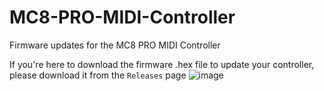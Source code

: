 # MC8-PRO-MIDI-Controller
Firmware updates for the MC8 PRO MIDI Controller

If you're here to download the firmware .hex file to update your controller, please download it from the `Releases` page
![image](https://github.com/user-attachments/assets/74344729-425c-4bb4-9f61-5e7ed3587a1d)
